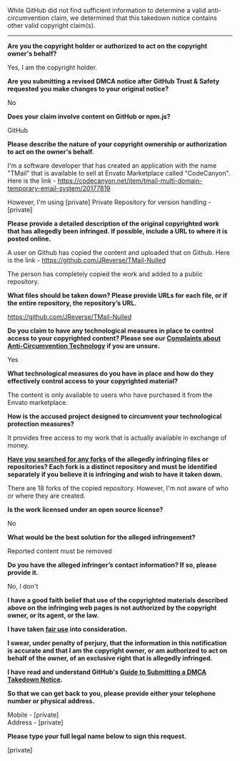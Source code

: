 While GitHub did not find sufficient information to determine a valid anti-circumvention claim, we determined that this takedown notice contains other valid copyright claim(s).

---

**Are you the copyright holder or authorized to act on the copyright owner's behalf?**

Yes, I am the copyright holder.

**Are you submitting a revised DMCA notice after GitHub Trust & Safety requested you make changes to your original notice?**

No

**Does your claim involve content on GitHub or npm.js?**

GitHub

**Please describe the nature of your copyright ownership or authorization to act on the owner's behalf.**

I'm a software developer that has created an application with the name "TMail" that is available to sell at Envato Marketplace called "CodeCanyon". Here is the link - https://codecanyon.net/item/tmail-multi-domain-temporary-email-system/20177819

However, I'm using [private] Private Repository for version handling - [private]

**Please provide a detailed description of the original copyrighted work that has allegedly been infringed. If possible, include a URL to where it is posted online.**

A user on Github has copied the content and uploaded that on Github. Here is the link - https://github.com/JReverse/TMail-Nulled

The person has completely copied the work and added to a public repository.

**What files should be taken down? Please provide URLs for each file, or if the entire repository, the repository’s URL.**

https://github.com/JReverse/TMail-Nulled

**Do you claim to have any technological measures in place to control access to your copyrighted content? Please see our <a href="https://docs.github.com/articles/guide-to-submitting-a-dmca-takedown-notice#complaints-about-anti-circumvention-technology">Complaints about Anti-Circumvention Technology</a> if you are unsure.**

Yes

**What technological measures do you have in place and how do they effectively control access to your copyrighted material?**

The content is only available to users who have purchased it from the Envato marketplace.

**How is the accused project designed to circumvent your technological protection measures?**

It provides free access to my work that is actually available in exchange of money.

**<a href="https://docs.github.com/articles/dmca-takedown-policy#b-what-about-forks-or-whats-a-fork">Have you searched for any forks</a> of the allegedly infringing files or repositories? Each fork is a distinct repository and must be identified separately if you believe it is infringing and wish to have it taken down.**

There are 18 forks of the copied repository. However, I'm not aware of who or where they are created.

**Is the work licensed under an open source license?**

No

**What would be the best solution for the alleged infringement?**

Reported content must be removed

**Do you have the alleged infringer’s contact information? If so, please provide it.**

No, I don't

**I have a good faith belief that use of the copyrighted materials described above on the infringing web pages is not authorized by the copyright owner, or its agent, or the law.**

**I have taken <a href="https://www.lumendatabase.org/topics/22">fair use</a> into consideration.**

**I swear, under penalty of perjury, that the information in this notification is accurate and that I am the copyright owner, or am authorized to act on behalf of the owner, of an exclusive right that is allegedly infringed.**

**I have read and understand GitHub's <a href="https://docs.github.com/articles/guide-to-submitting-a-dmca-takedown-notice/">Guide to Submitting a DMCA Takedown Notice</a>.**

**So that we can get back to you, please provide either your telephone number or physical address.**

Mobile - [private]  
Address - [private]

**Please type your full legal name below to sign this request.**

[private]
